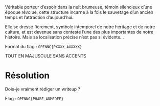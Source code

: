 Véritable porteur d’espoir dans la nuit brumeuse, témoin silencieux d’une époque révolue, cette structure incarne à la fois le sauvetage d’un ancien temps et l’attraction d’aujourd’hui.

Elle se dresse fièrement, symbole intemporel de notre héritage et de notre culture, et est devenue sans conteste l’une des plus importantes de notre histoire. Mais sa localisation précise n’est pas si évidente...


Format du flag : ``OPENNC{PXXXX_AXXXXX}``

TOUT EN MAJUSCULE SANS ACCENTS 

# Résolution


Dois-je vraiment rédiger un writeup ? 

Flag : ``OPENNC{PHARE_ADMEDEE}``